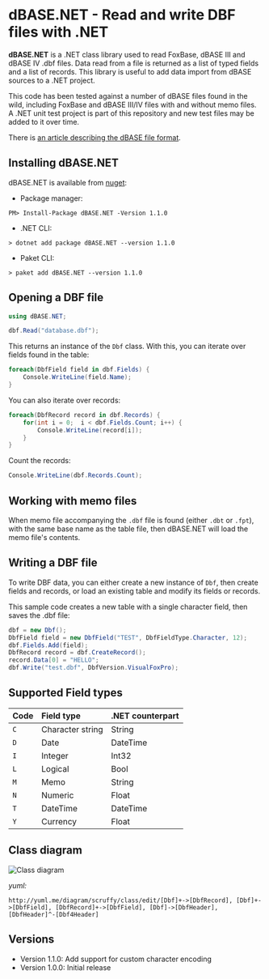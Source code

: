 ﻿# dBASE.NET - Read and write DBF files with .NET

__dBASE.NET__ is a .NET class library used to read FoxBase, dBASE III and dBASE IV .dbf files. Data read
from a file is returned as a list of typed fields and a list of records. This library is useful to add
data import from dBASE sources to a .NET project.

This code has been tested against a number of dBASE files found in the wild, including FoxBase and dBASE III/IV
files with and without memo files. A .NET unit test project is part of this repository and new test files
may be added to it over time.

There is [an article describing the dBASE file format](http://www.independent-software.com/dbase-dbf-dbt-file-format.html).

## Installing dBASE.NET

dBASE.NET is available from [nuget](https://www.nuget.org/packages/dBASE.NET/):

* Package manager:

```
PM> Install-Package dBASE.NET -Version 1.1.0 
```

* .NET CLI:

```
> dotnet add package dBASE.NET --version 1.1.0 
```
   
* Paket CLI:

```
> paket add dBASE.NET --version 1.1.0 
```

## Opening a DBF file

```c#
using dBASE.NET;

dbf.Read("database.dbf");
```

This returns an instance of the `Dbf` class. With this, you can iterate over fields found in the table:

```c#
foreach(DbfField field in dbf.Fields) {
	Console.WriteLine(field.Name);
}
```

You can also iterate over records:

```c#
foreach(DbfRecord record in dbf.Records) {
	for(int i = 0;  i < dbf.Fields.Count; i++) {
		Console.WriteLine(record[i]);
	}
}
```

Count the records:

```c#
Console.WriteLine(dbf.Records.Count);
```

## Working with memo files

When memo file accompanying the `.dbf` file is found (either `.dbt` or `.fpt`), with the same base name as the table file, then 
dBASE.NET will load the memo file's contents. 

## Writing a DBF file

To write DBF data, you can either create a new instance of `Dbf`, then create fields and records, or load an existing table and modify its fields or records.

This sample code creates a new table with a single character field, then saves the .dbf file:

```c#
dbf = new Dbf();
DbfField field = new DbfField("TEST", DbfFieldType.Character, 12);
dbf.Fields.Add(field);
DbfRecord record = dbf.CreateRecord();
record.Data[0] = "HELLO";
dbf.Write("test.dbf", DbfVersion.VisualFoxPro);
```

## Supported Field types

| Code | Field type   | .NET counterpart |
|:-----|:-------------|:-----------------|
| `C`  | Character string | String |
| `D`  | Date             | DateTime |
| `I`  | Integer          | Int32 |
| `L`  | Logical          | Bool |
| `M`  | Memo             | String |
| `N`  | Numeric          | Float |
| `T`  | DateTime         | DateTime |
| `Y`  | Currency         | Float |


## Class diagram

![Class diagram](http://yuml.me/1cc9f823.png)

_yuml:_

```
http://yuml.me/diagram/scruffy/class/edit/[Dbf]+->[DbfRecord], [Dbf]+->[DbfField], [DbfRecord]+->[DbfField], [Dbf]->[DbfHeader], [DbfHeader]^-[Dbf4Header]
```` 

## Versions

* Version 1.1.0: Add support for custom character encoding
* Version 1.0.0: Initial release
